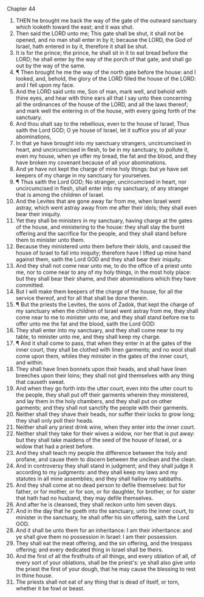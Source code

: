 

Chapter 44

1. THEN he brought me back the way of the gate of the outward sanctuary which looketh toward the east; and it was shut.
2. Then said the LORD unto me; This gate shall be shut, it shall not be opened, and no man shall enter in by it; because the LORD, the God of Israel, hath entered in by it, therefore it shall be shut.
3. It is for the prince; the prince, he shall sit in it to eat bread before the LORD; he shall enter by the way of the porch of that gate, and shall go out by the way of the same.
4. ¶ Then brought he me the way of the north gate before the house: and I looked, and, behold, the glory of the LORD filled the house of the LORD: and I fell upon my face.
5. And the LORD said unto me, Son of man, mark well, and behold with thine eyes, and hear with thine ears all that I say unto thee concerning all the ordinances of the house of the LORD, and all the laws thereof; and mark well the entering in of the house, with every going forth of the sanctuary.
6. And thou shalt say to the rebellious, even to the house of Israel, Thus saith the Lord GOD; O ye house of Israel, let it suffice you of all your abominations,
7. In that ye have brought into my sanctuary strangers, uncircumcised in heart, and uncircumcised in flesh, to be in my sanctuary, to pollute it, even my house, when ye offer my bread, the fat and the blood, and they have broken my covenant because of all your abominations.
8. And ye have not kept the charge of mine holy things: but ye have set keepers of my charge in my sanctuary for yourselves.
9. ¶ Thus saith the Lord GOD; No stranger, uncircumcised in heart, nor uncircumcised in flesh, shall enter into my sanctuary, of any stranger that is among the children of Israel.
10. And the Levites that are gone away far from me, when Israel went astray, which went astray away from me after their idols; they shall even bear their iniquity.
11. Yet they shall be ministers in my sanctuary, having charge at the gates of the house, and ministering to the house: they shall slay the burnt offering and the sacrifice for the people, and they shall stand before them to minister unto them.
12. Because they ministered unto them before their idols, and caused the house of Israel to fall into iniquity; therefore have I lifted up mine hand against them, saith the Lord GOD and they shall bear their iniquity.
13. And they shall not come near unto me, to do the office of a priest unto me, nor to come near to any of my holy things, in the most holy place: but they shall bear their shame, and their abominations which they have committed.
14. But I will make them keepers of the charge of the house, for all the service thereof, and for all that shall be done therein.
15. ¶ But the priests the Levites, the sons of Zadok, that kept the charge of my sanctuary when the children of Israel went astray from me, they shall come near to me to minister unto me, and they shall stand before me to offer unto me the fat and the blood, saith the Lord GOD:
16. They shall enter into my sanctuary, and they shall come near to my table, to minister unto me, and they shall keep my charge.
17. ¶ And it shall come to pass, that when they enter in at the gates of the inner court, they shall be clothed with linen garments; and no wool shall come upon them, whiles they minister in the gates of the inner court, and within.
18. They shall have linen bonnets upon their heads, and shall have linen breeches upon their loins; they shall not gird themselves with any thing that causeth sweat.
19. And when they go forth into the utter court, even into the utter court to the people, they shall put off their garments wherein they ministered, and lay them in the holy chambers, and they shall put on other garments; and they shall not sanctify the people with their garments.
20. Neither shall they shave their heads, nor suffer their locks to grow long; they shall only poll their heads.
21. Neither shall any priest drink wine, when they enter into the inner court.
22. Neither shall they take for their wives a widow, nor her that is put away: but they shall take maidens of the seed of the house of Israel, or a widow that had a priest before.
23. And they shall teach my people the difference between the holy and profane, and cause them to discern between the unclean and the clean.
24. And in controversy they shall stand in judgment; and they shall judge it according to my judgments: and they shall keep my laws and my statutes in all mine assemblies; and they shall hallow my sabbaths.
25. And they shall come at no dead person to defile themselves: but for father, or for mother, or for son, or for daughter, for brother, or for sister that hath had no husband, they may defile themselves.
26. And after he is cleansed, they shall reckon unto him seven days.
27. And in the day that he goeth into the sanctuary, unto the inner court, to minister in the sanctuary, he shall offer his sin offering, saith the Lord GOD.
28. And it shall be unto them for an inheritance: I am their inheritance: and ye shall give them no possession in Israel: I am their possession.
29. They shall eat the meat offering, and the sin offering, and the trespass offering; and every dedicated thing in Israel shall be theirs.
30. And the first of all the firstfruits of all things, and every oblation of all, of every sort of your oblations, shall be the priest's: ye shall also give unto the priest the first of your dough, that he may cause the blessing to rest in thine house.
31. The priests shall not eat of any thing that is dead of itself, or torn, whether it be fowl or beast.
